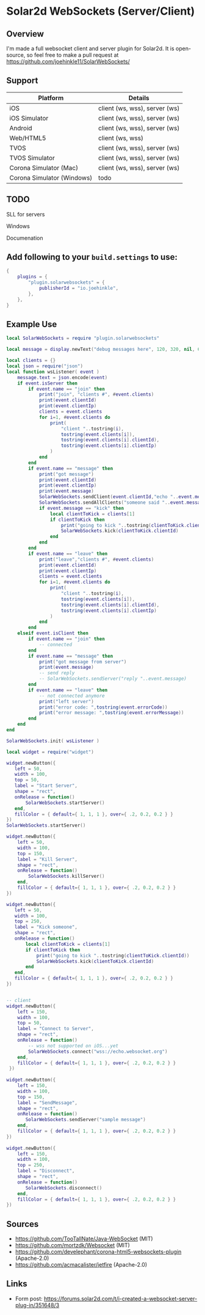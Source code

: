 # Solar2d WebSockets (Server/Client)

## Overview

I'm made a full websocket client and server plugin for Solar2d. It is open-source, so feel free to make a pull request at https://github.com/joehinkle11/SolarWebSockets/


## Support

| Platform | Details |
| ------------------- | -------- |
| iOS | client (ws, wss), server (ws) |
| iOS Simulator | client (ws, wss), server (ws) |
| Android | client (ws, wss), server (ws) |
| Web/HTML5 | client (ws, wss) |
| TVOS | client (ws, wss), server (ws) |
| TVOS Simulator | client (ws, wss), server (ws) |
| Corona Simulator (Mac) | client (ws, wss), server (ws) |
| Corona Simulator (Windows) | todo |

## TODO

SLL for servers

Windows

Documenation

## Add following to your `build.settings` to use:

```lua
{
    plugins = {
        "plugin.solarwebsockets" = {
            publisherId = "io.joehinkle",
        },
    },
}
```

## Example Use

```lua
local SolarWebSockets = require "plugin.solarwebsockets"

local message = display.newText("debug messages here", 120, 320, nil, 6)

local clients = {}
local json = require("json")
local function wsListener( event )
    message.text = json.encode(event)
    if event.isServer then
        if event.name == "join" then
            print("join", "clients #", #event.clients)
            print(event.clientId)
            print(event.clientIp)
            clients = event.clients
            for i=1, #event.clients do
                print(
                    "client "..tostring(i),
                    tostring(event.clients[i]),
                    tostring(event.clients[i].clientId),
                    tostring(event.clients[i].clientIp)
                )
            end
        end
        if event.name == "message" then
            print("got message")
            print(event.clientId)
            print(event.clientIp)
            print(event.message)
            SolarWebSockets.sendClient(event.clientId,"echo "..event.message)
            SolarWebSockets.sendAllClients("someone said "..event.message)
            if event.message == "kick" then
                local clientToKick = clients[1]
                if clientToKick then
                    print("going to kick "..tostring(clientToKick.clientId))
                    SolarWebSockets.kick(clientToKick.clientId)
                end
            end
        end
        if event.name == "leave" then
            print("leave","clients #", #event.clients)
            print(event.clientId)
            print(event.clientIp)
            clients = event.clients
            for i=1, #event.clients do
                print(
                    "client "..tostring(i),
                    tostring(event.clients[i]),
                    tostring(event.clients[i].clientId),
                    tostring(event.clients[i].clientIp)
                )
            end
        end
    elseif event.isClient then
        if event.name == "join" then
            -- connected
        end
        if event.name == "message" then
            print("got message from server")
            print(event.message)
            -- send reply
            -- SolarWebSockets.sendServer("reply "..event.message)
        end
        if event.name == "leave" then
            -- not connected anymore
            print("left server")
            print("error code: ",tostring(event.errorCode))
            print("error message: ",tostring(event.errorMessage))
        end
    end
end

SolarWebSockets.init( wsListener )

local widget = require("widget")

widget.newButton({
   left = 50,
   width = 100,
   top = 50,
   label = "Start Server",
   shape = "rect",
   onRelease = function()
       SolarWebSockets.startServer()
   end,
   fillColor = { default={ 1, 1, 1 }, over={ .2, 0.2, 0.2 } }
})
SolarWebSockets.startServer()

widget.newButton({
    left = 50,
    width = 100,
    top = 150,
    label = "Kill Server",
    shape = "rect",
    onRelease = function()
        SolarWebSockets.killServer()
    end,
    fillColor = { default={ 1, 1, 1 }, over={ .2, 0.2, 0.2 } }
})

widget.newButton({
   left = 50,
   width = 100,
   top = 250,
   label = "Kick someone",
   shape = "rect",
   onRelease = function()
       local clientToKick = clients[1]
       if clientToKick then
           print("going to kick "..tostring(clientToKick.clientId))
           SolarWebSockets.kick(clientToKick.clientId)
       end
   end,
   fillColor = { default={ 1, 1, 1 }, over={ .2, 0.2, 0.2 } }
})


-- client
widget.newButton({
    left = 150,
    width = 100,
    top = 50,
    label = "Connect to Server",
    shape = "rect",
    onRelease = function()
        -- wss not supported on iOS...yet
        SolarWebSockets.connect("wss://echo.websocket.org")
    end,
    fillColor = { default={ 1, 1, 1 }, over={ .2, 0.2, 0.2 } }
 })
 
widget.newButton({
    left = 150,
    width = 100,
    top = 150,
    label = "SendMessage",
    shape = "rect",
    onRelease = function()
       SolarWebSockets.sendServer("sample message")
    end,
    fillColor = { default={ 1, 1, 1 }, over={ .2, 0.2, 0.2 } }
})
 
widget.newButton({
    left = 150,
    width = 100,
    top = 250,
    label = "Disconnect",
    shape = "rect",
    onRelease = function()
       SolarWebSockets.disconnect()
    end,
    fillColor = { default={ 1, 1, 1 }, over={ .2, 0.2, 0.2 } }
})
```

## Sources
 
 - https://github.com/TooTallNate/Java-WebSocket (MIT)
 - https://github.com/mortzdk/Websocket (MIT)
 - https://github.com/develephant/corona-html5-websockets-plugin (Apache-2.0)
 - https://github.com/acmacalister/jetfire (Apache-2.0)


## Links 

- Form post: https://forums.solar2d.com/t/i-created-a-websocket-server-plug-in/351648/3
